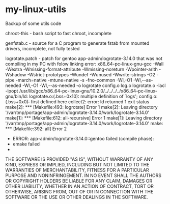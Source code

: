 # my-linux-utils

Backup of some utils code

chroot-this - bash script to fast chroot, incomplete

genfstab.c - source for a C program to generate fstab from mounted drivers, incomplete, not fully tested

logrotate.patch - patch for gentoo app-admin/logrotate-3.14.0 that was not compiling in my PC with folow linking error:
x86_64-pc-linux-gnu-gcc -Wall -Wextra -Wmissing-format-attribute -Wmissing-noreturn -Wpointer-arith -Wshadow -Wstrict-prototypes -Wundef -Wunused -Wwrite-strings -O2 -pipe -march=native -mtune=native -s -fno-common -Wl,-O1 -Wl,--as-needed  -Wl,-O1 -Wl,--as-needed -o logrotate config.o log.o logrotate.o  -lacl -lpopt 
/usr/lib/gcc/x86_64-pc-linux-gnu/10.2.0/../../../../x86_64-pc-linux-gnu/bin/ld: logrotate.o:(.bss+0x10): multiple definition of `logs'; config.o:(.bss+0x0): first defined here
collect2: error: ld returned 1 exit status
make[2]: *** [Makefile:493: logrotate] Error 1
make[2]: Leaving directory '/var/tmp/portage/app-admin/logrotate-3.14.0/work/logrotate-3.14.0'
make[1]: *** [Makefile:612: all-recursive] Error 1
make[1]: Leaving directory '/var/tmp/portage/app-admin/logrotate-3.14.0/work/logrotate-3.14.0'
make: *** [Makefile:392: all] Error 2
 * ERROR: app-admin/logrotate-3.14.0::gentoo failed (compile phase):
 *   emake failed
 * 


THE SOFTWARE IS PROVIDED "AS IS", WITHOUT WARRANTY OF ANY KIND, EXPRESS OR
IMPLIED, INCLUDING BUT NOT LIMITED TO THE WARRANTIES OF MERCHANTABILITY,
FITNESS FOR A PARTICULAR PURPOSE AND NONINFRINGEMENT. IN NO EVENT SHALL THE
AUTHORS OR COPYRIGHT HOLDERS BE LIABLE FOR ANY CLAIM, DAMAGES OR OTHER
LIABILITY, WHETHER IN AN ACTION OF CONTRACT, TORT OR OTHERWISE, ARISING FROM,
OUT OF OR IN CONNECTION WITH THE SOFTWARE OR THE USE OR OTHER DEALINGS IN THE
SOFTWARE.
